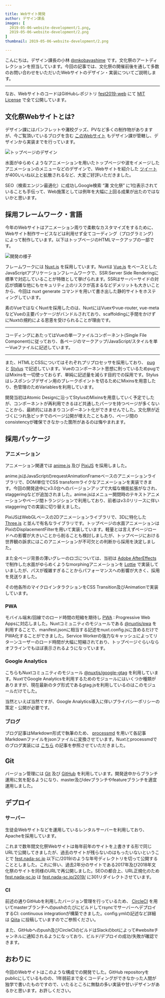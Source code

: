 ```yaml
---

title: Webサイト開発
author: デザイン課長
images: [
  2019-05-06-website-development/1.png,
  2019-05-06-website-development/2.png
]
thumbnail: 2019-05-06-website-development/2.png

---
```


こんにちは。デザイン課長の小林 [@mkobayashime](https://twitter.com/m_kobayashi_me) です。文化祭のアートディレクションを担当しています。今回の記事では、文化祭の開催前後を通して多数のお問い合わせをいただいたWebサイトのデザイン・実装についてご説明します。

---

なお、WebサイトのコードはGitHubレポジトリ [fest2019-web](https://github.com/mkobayashime/fest2019-web) にて [MIT License](https://github.com/mkobayashime/fest2019-web/blob/master/LICENSE) で全て公開しています。

## 文化祭Webサイトとは?

デザイン課にはパンフレットや灘校グッズ、PVなど多くの制作物がありますが、今ご覧頂いているブログを含む [このWebサイト](https://fest.nada-sc.jp/2019/) もデザイン課が管轄し、デザインから実装までを行っています。

![トップページのデザイン](_nuxt/assets/img/blog/2019-05-06-website-development/1.png)

水面がゆらめくようなアニメーションを用いたトップページや波をイメージしたアニメーションのメニューなどのデザインで、Webサイトを紹介した [ツイート](https://twitter.com/m_kobayashi_me/status/1121422158612140032) が400いいね以上と拡散されるなど、大変ご好評いただきました。

SEO（検索エンジン最適化）に成功しGoogle検索 “灘 文化祭” に1位表示されていることも手伝って、Web施策としては例年を大幅に上回る成果が出たのではないかと思います。

## 採用フレームワーク・言語

今年のWebサイトはアニメーション周りで柔軟なカスタマイズをするために、Webサイト制作サービスなどは利用せず全てコーディング（プログラミング）によって制作しています。以下はトップページのHTMLマークアップの一部です。

![開発の様子](_nuxt/assets/img/blog/2019-05-06-website-development/2.png)

フレームワークには [Nuxt.js](https://nuxtjs.org/) を採用しています。Nuxtは [Vue.js](https://vuejs.org/) をベースとしたJavaScriptアプリケーションフレームワークで、SSR:Server Side Renderingに標準で対応していることが特徴として挙げられます。SSRはサーバーサイドの対応が煩雑な他にもセキュリティ上のリスクが高まるなどデメリットも大きいことから、今回は nuxt generate コマンドを用いて書き出した静的サイトをホスティングしています。

素のVueではなくNuxtを採用したのは、NuxtにはVuexやvue-router, vue-metaなどVueの主要パッケージがバンドルされており、scaffoldingに手間をかけずにNuxtの規約による恩恵を受けられることが理由です。

---

コーディングにあたってはVueの単一ファイルコンポーネント(Single File Component)に従っており、各ページのマークアップ/JavaScript/スタイルを単一Vueファイルに記述しています。

---

また、HTMLとCSSについてはそれぞれプリプロセッサを採用しており、 [pug](https://pugjs.org/) と [Stylus](http://stylus-lang.com/) で記述しています。Vueのコンポーネント思想に則っているためpugではMixinsを一切使っておらず、単純に記述量を減らす目的での採用です。Stylusはレスポンシブデザイン用のブレークポイントを切るためにMixinsを用意したり、色管理のためVariablesを利用しています。

開発当初はAtomic Designに沿ってStylusのMixinsを用意していく予定でしたが、コンポーネントが再利用できるほど共通したパーツを持つページが多くないことから、最終的にはあまりコンポーネント化ができませんでした。文化祭が近づくにつれ急ピッチでのページ公開が増えたこともあり、ページ間のconsistencyが確保できなかった箇所があるのは悔やまれます。

## 採用パッケージ

### アニメーション

アニメーション関連では [anime.js](https://animejs.com/) 及び [PixiJS](https://www.pixijs.com/) を採用しました。

anime.jsはJavaScriptのrequestAnimationFrameベースのアニメーションライブラリで、DOM単位でCSS transformライクなアニメーションを実装できます。今回の開発途中にv3.0台へのバージョンアップで大幅な機能拡張がなされ、staggeringなどが追加されました。anime.jsはメニュー開閉時のテキストアニメーションやページ間トランジションで利用しており、前者はv3.0リリースに伴いstaggeringでの実装に切り替えました。

PixiJSはWebGLベースの2Dアニメーションライブラリで、3Dに特化した [Three.js](https://threejs.org/) と並んで有名なライブラリです。トップページの水面アニメーションはPixiのDisplacementFilterを用いて実装しています。軽量とは言えずページロードへの影響が大きいことから削ることも検討しましたが、トップページにおける世界観の訴求にはこのアニメーションが不可欠との判断から採用を決定しました。

また全ページ背景の薄いグレーのロゴについては、当初は [Adobe AfterEffects](https://www.adobe.com/jp/products/aftereffects.html) で制作した水面がゆらめくようなmorphingアニメーションを [Lottie](https://airbnb.design/lottie/) で実装していましたが、パスが複雑すぎることからパフォーマンスへの影響が大きく、採用を見送りました。

その他各所のマイクロインタラクションをCSS Transition及びAnimationで実装しています。

### PWA

モバイル端末/回線でのロード時間の短縮を期待し [PWA](https://developer.mozilla.org/ja/docs/Web/Progressive_web_apps) : Progressive Web Appsに対応しました。Nuxtコミュニティのモジュールである [@nuxtjs/pwa](https://pwa.nuxtjs.org/) を利用することで、manifest.jsonに相当する記述をnuxt.config.jsに含めるだけでPWA化することができました。Service Workerの強力なキャッシュによってリターンユーザーのロード時間が大幅に短縮されており、トップページぐらいならオフラインでもほぼ表示されるようになっています。

### Google Analytics

こちらもNuxtコミュニティのモジュール [@nuxtjs/google-gtag](https://github.com/nuxt-community/google-gtag) を利用しています。NuxtでGoogle Analyticsを利用するためのモジュールにはいくつか種類がありますが、現在最新のタグ形式であるgtag.jsを利用しているのはこのモジュールだけでした。

当然といえば当然ですが、Google Analytics導入に伴いプライバシーポリシーの策定・公開が必要です。

### ブログ

ブログ記事はMarkdown形式で執筆のため、 [processmd](https://github.com/tscanlin/processmd) を用いて各記事Markdownファイルをjsonファイルに変換させています。Nuxtとprocessmdでのブログ実装には [こちら](https://jmblog.jp/posts/2018-01-17/build-a-blog-with-nuxtjs-and-markdown-1/) の記事を参照させていただきました。

## Git

バージョン管理には [Git](https://git-scm.com/) 及び [GitHub](https://github.com/) を利用しています。開発途中からブランチ運用に気を配るようになり、master及びdevブランチやfeatureブランチを適宜運用しました。

## デプロイ

### サーバー

生徒会Webサイトなどを運用しているレンタルサーバーを利用しており、Apacheを採用しています。

これまで数年間文化祭Webサイトは毎年前年のサイトを上書きする形で同じURLで公開してきましたが、過去のサイトが残らないのはもったいないということで [fest.nada-sc.jp](https://fest.nada-sc.jp) 以下に/2019/のような年号ディレクトリを切って公開することとしました。これに伴い、過去2年分のサイトである2017年及び2018年文化祭のサイトを同様のURLで再公開しました。SEOの都合上、URL正規化のため [fest.nada-sc.jp](https://fest.nada-sc.jp) は [fest.nada-sc.jp/2019/](https://fest.nada-sc.jp/2019) に301リダイレクトさせています。

### CI

前述の通りGitHubを利用したバージョン管理を行っているため、 [CircleCI](https://circleci.com/) を用いてmasterブランチへのpushのたびにビルドしてrsyncでサーバーへデプロイするCI: continuous integrationが構築できました。config.ymlの記述など詳細は [Qiita](https://qiita.com/mkobayashime/items/7158008274903a1533ab) に投稿していますのでご参照ください。

また、GitHubへのpush及びCircleCIのビルドはSlackのbotによって#websiteチャンネルに通知されるようになっており、ビルド/デプロイの成功/失敗が確認できます。

## おわりに

今回のWebサイトはこのような構成での開発でした。GitHub repositoryをpublicにしているものの、1年弱前まで全くコーディングができなかった人間が独学で書いたものですので、いたるところに無駄の多い実装や甘いデザインがあるかと思います。お許しください。